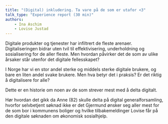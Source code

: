 ```yaml
---
title: "(Digital) inkludering. Ta vare på de som er utafor <3"
talk_type: "Experience report (30 min)"
authors:
    - Ina Aschim
    - Lovise Justad
---
```

Digitale produkter og tjenester har infiltrert de fleste arenaer. Digitaliseringen bidrar uten tvil til effektivisering, underholdning og sosialisering for de aller fleste. Men hvordan påvirker det de som av ulike årsaker står utenfor det digitale fellesskapet? 

I Norge har vi en stor andel sterke og middels sterke digitale brukere, og bare en liten andel svake brukere. Men hva betyr det i praksis? Er det riktig å digitalisere for alle?

Dette er en historie om noen av de som strever mest med å delta digitalt. 

Hør hvordan det gikk da Anne (82) skulle delta på digital generalforsamling, hvorfor selvbetjent søknad ikke er det Gjermund ønsker seg aller mest for de som bor i kommunens boliger og hvilke tilbakemeldinger Lovise får på den digitale søknaden om økonomisk sosialhjelp.

